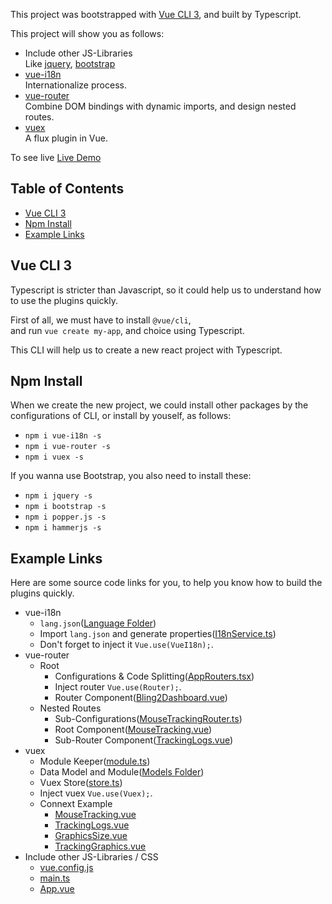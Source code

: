 This project was bootstrapped with [Vue CLI 3](https://cli.vuejs.org/), and built by Typescript.

This project will show you as follows:
- Include other JS-Libraries<br>
  Like [jquery](https://www.npmjs.com/package/jquery), [bootstrap](https://www.npmjs.com/package/bootstrap)
- [vue-i18n](https://www.npmjs.com/package/vue-i18n)<br>
  Internationalize process.
- [vue-router](https://www.npmjs.com/package/vue-router)<br>
  Combine DOM bindings with dynamic imports, and design nested routes.
- [vuex](https://www.npmjs.com/package/vuex)<br>
  A flux plugin in Vue.

To see live [Live Demo](http://vue-app-vue-example.a3c1.starter-us-west-1.openshiftapps.com/mouse-tracking/size)

## Table of Contents
- [Vue CLI 3](#vue-cli-3)
- [Npm Install](#npm-install)
- [Example Links](#example-links)

## Vue CLI 3

Typescript is stricter than Javascript, so it could help us to understand how to use the plugins quickly.

First of all, we must have to install `@vue/cli`,<br>
and run `vue create my-app`, and choice using Typescript.

This CLI will help us to create a new react project with Typescript.

## Npm Install

When we create the new project, we could install other packages by the configurations of CLI,
or install by youself, as follows:
* `npm i vue-i18n -s`
* `npm i vue-router -s`
* `npm i vuex -s`

If you wanna use Bootstrap, you also need to install these:
* `npm i jquery -s`
* `npm i bootstrap -s`
* `npm i popper.js -s`
* `npm i hammerjs -s`

## Example Links

Here are some source code links for you, to help you know how to build the plugins quickly.
- vue-i18n
  - `lang.json`([Language Folder](https://github.com/Tabacotaco/vue-example/tree/master/src/assets/i18n))
  - Import `lang.json` and generate properties([I18nService.ts](https://github.com/Tabacotaco/vue-example/blob/master/src/services/I18nService.ts))
  - Don't forget to inject it `Vue.use(VueI18n);`. 
- vue-router
  - Root
    - Configurations & Code Splitting([AppRouters.tsx](https://github.com/Tabacotaco/vue-example/blob/master/src/app/AppRouter.ts))
    - Inject router `Vue.use(Router);`.
    - Router Component([Bling2Dashboard.vue](https://github.com/Tabacotaco/vue-example/blob/master/src/app/bling2-dashboard/Bling2Dashboard.vue))
  - Nested Routes
    - Sub-Configurations([MouseTrackingRouter.ts](https://github.com/Tabacotaco/vue-example/blob/master/src/app/mouse-tracking/MouseTrackingRouter.ts))
    - Root Component([MouseTracking.vue](https://github.com/Tabacotaco/vue-example/blob/master/src/app/mouse-tracking/MouseTracking.vue))
    - Sub-Router Component([TrackingLogs.vue](https://github.com/Tabacotaco/vue-example/blob/master/src/app/mouse-tracking/%40components/TrackingLogs.vue))
- vuex
  - Module Keeper([module.ts](https://github.com/Tabacotaco/vue-example/blob/master/src/vuex/module.ts))
  - Data Model and Module([Models Folder](https://github.com/Tabacotaco/vue-example/tree/master/src/vuex/models))
  - Vuex Store([store.ts](https://github.com/Tabacotaco/vue-example/blob/master/src/vuex/store.ts))
  - Inject vuex `Vue.use(Vuex);`.
  - Connext Example
    - [MouseTracking.vue](https://github.com/Tabacotaco/vue-example/blob/master/src/app/mouse-tracking/MouseTracking.vue)
    - [TrackingLogs.vue](https://github.com/Tabacotaco/vue-example/blob/master/src/app/mouse-tracking/%40components/TrackingLogs.vue)
    - [GraphicsSize.vue](https://github.com/Tabacotaco/vue-example/blob/master/src/app/mouse-tracking/%40components/GraphicsSize.vue)
    - [TrackingGraphics.vue](https://github.com/Tabacotaco/vue-example/blob/master/src/app/%40components/TrackingGraphics.vue)
- Include other JS-Libraries / CSS
  - [vue.config.js](https://github.com/Tabacotaco/vue-example/blob/master/vue.config.js)
  - [main.ts](https://github.com/Tabacotaco/vue-example/blob/master/src/main.ts)
  - [App.vue](https://github.com/Tabacotaco/vue-example/blob/master/src/app/App.vue)
